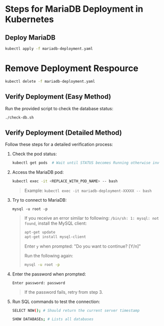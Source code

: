 # Steps for MariaDB Deployment in Kubernetes

## Deploy MariaDB
```sh
kubectl apply -f mariadb-deployment.yaml
```

# Remove Deployment Respource
```sh
kubectl delete -f mariadb-deployment.yaml
```

## Verify Deployment (Easy Method)
Run the provided script to check the database status:
```sh
./check-db.sh
```


## Verify Deployment (Detailed Method)
Follow these steps for a detailed verification process:

1. Check the pod status:
    ```sh
    kubectl get pods  # Wait until STATUS becomes Running otherwise investigate and troubleshoot.
    ```
2. Access the MariaDB pod:
    ```sh
    kubectl exec -it <REPLACE_WITH_POD_NAME> -- bash
    ```
    
    >Example: 
    >`kubectl exec -it mariadb-deployment-XXXXX -- bash`

3. Try to connect to MariaDB: 
    ```
    mysql -u root -p
    ```
    >If you receive an error similar to following: `/bin/sh: 1: mysql: not found`, install the MySQL client:
    >
    >```sh
    >apt-get update
    >apt-get install mysql-client
    >```
    > Enter `y` when prompted: "Do you want to continue? [Y/n]"
    >
    > Run the following again:
    >```sh
    >mysql -u root -p
    >```

4. Enter the password when prompted:
    ```
    Enter password: password
    ```
    
    >If the password fails, retry from step 3.

5. Run SQL commands to test the connection:
    ```sh
    SELECT NOW(); # Should return the current server timestamp
    ```

    ```sh
    SHOW DATABASEs; # Lists all databases
    ```